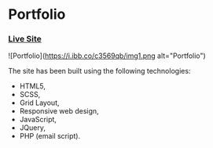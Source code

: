 # Portfolio

### [Live Site](https://jacekmaciejak.github.io/Portfolio/)
![Portfolio](https://i.ibb.co/c3569qb/img1.png alt="Portfolio")

The site has been built using the following technologies:

   - HTML5,
   - SCSS,
   - Grid Layout,
   - Responsive web design,
   - JavaScript,
   - JQuery,
   - PHP (email script).
